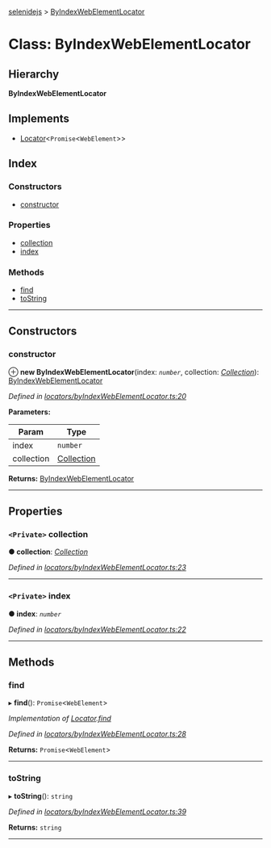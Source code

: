 [selenidejs](../README.md) > [ByIndexWebElementLocator](../classes/byindexwebelementlocator.md)

# Class: ByIndexWebElementLocator

## Hierarchy

**ByIndexWebElementLocator**

## Implements

* [Locator](../interfaces/locator.md)<`Promise`<`WebElement`>>

## Index

### Constructors

* [constructor](byindexwebelementlocator.md#constructor)

### Properties

* [collection](byindexwebelementlocator.md#collection)
* [index](byindexwebelementlocator.md#index)

### Methods

* [find](byindexwebelementlocator.md#find)
* [toString](byindexwebelementlocator.md#tostring)

---

## Constructors

<a id="constructor"></a>

###  constructor

⊕ **new ByIndexWebElementLocator**(index: *`number`*, collection: *[Collection](collection.md)*): [ByIndexWebElementLocator](byindexwebelementlocator.md)

*Defined in [locators/byIndexWebElementLocator.ts:20](https://github.com/KnowledgeExpert/selenidejs/blob/master/lib/locators/byIndexWebElementLocator.ts#L20)*

**Parameters:**

| Param | Type |
| ------ | ------ |
| index | `number` |
| collection | [Collection](collection.md) |

**Returns:** [ByIndexWebElementLocator](byindexwebelementlocator.md)

___

## Properties

<a id="collection"></a>

### `<Private>` collection

**● collection**: *[Collection](collection.md)*

*Defined in [locators/byIndexWebElementLocator.ts:23](https://github.com/KnowledgeExpert/selenidejs/blob/master/lib/locators/byIndexWebElementLocator.ts#L23)*

___
<a id="index"></a>

### `<Private>` index

**● index**: *`number`*

*Defined in [locators/byIndexWebElementLocator.ts:22](https://github.com/KnowledgeExpert/selenidejs/blob/master/lib/locators/byIndexWebElementLocator.ts#L22)*

___

## Methods

<a id="find"></a>

###  find

▸ **find**(): `Promise`<`WebElement`>

*Implementation of [Locator](../interfaces/locator.md).[find](../interfaces/locator.md#find)*

*Defined in [locators/byIndexWebElementLocator.ts:28](https://github.com/KnowledgeExpert/selenidejs/blob/master/lib/locators/byIndexWebElementLocator.ts#L28)*

**Returns:** `Promise`<`WebElement`>

___
<a id="tostring"></a>

###  toString

▸ **toString**(): `string`

*Defined in [locators/byIndexWebElementLocator.ts:39](https://github.com/KnowledgeExpert/selenidejs/blob/master/lib/locators/byIndexWebElementLocator.ts#L39)*

**Returns:** `string`

___

